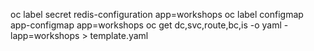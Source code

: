 oc label secret redis-configuration app=workshops
oc label configmap app-configmap  app=workshops
oc get dc,svc,route,bc,is -o yaml -lapp=workshops > template.yaml